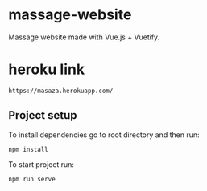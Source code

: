 # massage-website
Massage website made with Vue.js + Vuetify.
# heroku link
```
https://masaza.herokuapp.com/
```
## Project setup
To install dependencies go to root directory and then run:
```
npm install
```
To start project run:
```
npm run serve
```
